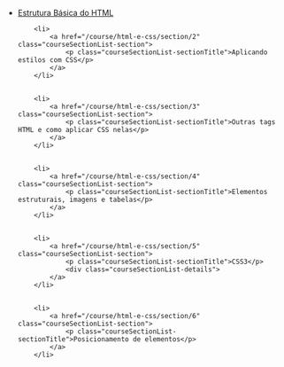 
<ul>
        <li>
            <a href="/course/html-e-css/section/1" class="courseSectionList-section">
                <p class="courseSectionList-sectionTitle">Estrutura Básica do HTML</p>
            </a>
        </li>
    
        
        <li>
            <a href="/course/html-e-css/section/2" class="courseSectionList-section">
                <p class="courseSectionList-sectionTitle">Aplicando estilos com CSS</p>
            </a>
        </li>
    
        
        <li>
            <a href="/course/html-e-css/section/3" class="courseSectionList-section">
                <p class="courseSectionList-sectionTitle">Outras tags HTML e como aplicar CSS nelas</p>
            </a>
        </li>
    
        
        <li>
            <a href="/course/html-e-css/section/4" class="courseSectionList-section">
                <p class="courseSectionList-sectionTitle">Elementos estruturais, imagens e tabelas</p>
            </a>
        </li>
    
        
        <li>
            <a href="/course/html-e-css/section/5" class="courseSectionList-section">
                <p class="courseSectionList-sectionTitle">CSS3</p>
                <div class="courseSectionList-details">
            </a>
        </li>
    
        
        <li>
            <a href="/course/html-e-css/section/6" class="courseSectionList-section">
                <p class="courseSectionList-sectionTitle">Posicionamento de elementos</p>
            </a>
        </li> 
</ul>
